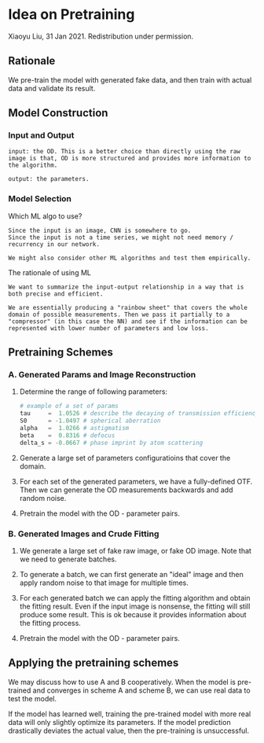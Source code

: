 # Idea on Pretraining

Xiaoyu Liu, 31 Jan 2021. Redistribution under permission.

## Rationale

We pre-train the model with generated fake data, and then train with actual data and validate its result.

## Model Construction

### Input and Output

    input: the OD. This is a better choice than directly using the raw image is that, OD is more structured and provides more information to the algorithm.

    output: the parameters. 

### Model Selection

Which ML algo to use?

    Since the input is an image, CNN is somewhere to go. 
    Since the input is not a time series, we might not need memory / recurrency in our network.

    We might also consider other ML algorithms and test them empirically.

The rationale of using ML

    We want to summarize the input-output relationship in a way that is both precise and efficient.

    We are essentially producing a "rainbow sheet" that covers the whole domain of possible measurements. Then we pass it partially to a "compressor" (in this case the NN) and see if the information can be represented with lower number of parameters and low loss.

## Pretraining Schemes

### A. Generated Params and Image Reconstruction

1. Determine the range of following parameters: 

    ```python
    # example of a set of params
    tau     =  1.0526 # describe the decaying of transmission efficiency with radius
    S0      = -1.0497 # spherical aberration
    alpha   =  1.0266 # astigmatism
    beta    =  0.8316 # defocus
    delta_s = -0.0667 # phase imprint by atom scattering
    ```

1. Generate a large set of parameters configuratioins that cover the domain.

1. For each set of the generated parameters, we have a fully-defined OTF. Then we can generate the OD measurements backwards and add random noise.

1. Pretrain the model with the OD - parameter pairs.

### B. Generated Images and Crude Fitting

1. We generate a large set of fake raw image, or fake OD image. Note that we need to generate batches.

1. To generate a batch, we can first generate an "ideal" image and then apply random noise to that image for multiple times.

1. For each generated batch we can apply the fitting algorithm and obtain the fitting result. Even if the input image is nonsense, the fitting will still produce some result. This is ok because it provides information about the fitting process.

1. Pretrain the model with the OD - parameter pairs.

## Applying the pretraining schemes

We may discuss how to use A and B cooperatively. When the model is pre-trained and converges in scheme A and scheme B, we can use real data to test the model.

If the model has learned well, training the pre-trained model with more real data will only slightly optimize its parameters. If the model prediction drastically deviates the actual value, then the pre-training is unsuccessful.